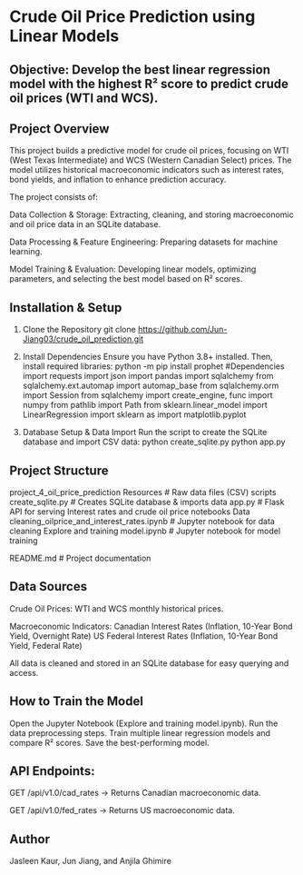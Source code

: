 # Crude Oil Price Prediction using Linear Models

## Objective: Develop the best linear regression model with the highest R² score to predict crude oil prices (WTI and WCS).

## Project Overview

This project builds a predictive model for crude oil prices, focusing on WTI (West Texas Intermediate) and WCS (Western Canadian Select) prices. The model utilizes historical macroeconomic indicators such as interest rates, bond yields, and inflation to enhance prediction accuracy.

The project consists of:

Data Collection & Storage: Extracting, cleaning, and storing macroeconomic and oil price data in an SQLite database.

Data Processing & Feature Engineering: Preparing datasets for machine learning.

Model Training & Evaluation: Developing linear models, optimizing parameters, and selecting the best model based on R² scores.

## Installation & Setup

1. Clone the Repository
git clone https://github.com/Jun-Jiang03/crude_oil_prediction.git

2. Install Dependencies
Ensure you have Python 3.8+ installed. Then, install required libraries:
python -m pip install prophet
#Dependencies
    import requests
    import json
    import pandas 
    import sqlalchemy
    from sqlalchemy.ext.automap import automap_base
    from sqlalchemy.orm import Session
    from sqlalchemy import create_engine, func
    import numpy 
    from pathlib import Path
    from sklearn.linear_model import LinearRegression
    import sklearn as 
    import matplotlib.pyplot 


4. Database Setup & Data Import
Run the script to create the SQLite database and import CSV data:
python create_sqlite.py
python app.py

## Project Structure

project_4_oil_price_prediction
Resources # Raw data files (CSV)
scripts                      
    create_sqlite.py # Creates SQLite database & imports data
    app.py # Flask API for serving Interest rates and crude oil price
notebooks
    Data cleaning_oilprice_and_interest_rates.ipynb  # Jupyter notebook for data cleaning 
    Explore and training model.ipynb  # Jupyter notebook for model training

README.md # Project documentation

## Data Sources

Crude Oil Prices: WTI and WCS monthly historical prices.

Macroeconomic Indicators:
  Canadian Interest Rates (Inflation, 10-Year Bond Yield, Overnight Rate)
  US Federal Interest Rates (Inflation, 10-Year Bond Yield, Federal Rate)

All data is cleaned and stored in an SQLite database for easy querying and access.

## How to Train the Model

Open the Jupyter Notebook (Explore and training model.ipynb).
Run the data preprocessing steps.
Train multiple linear regression models and compare R² scores.
Save the best-performing model.



## API Endpoints:

GET /api/v1.0/cad_rates → Returns Canadian macroeconomic data.

GET /api/v1.0/fed_rates → Returns US macroeconomic data.



## Author

Jasleen Kaur, Jun Jiang, and Anjila Ghimire
